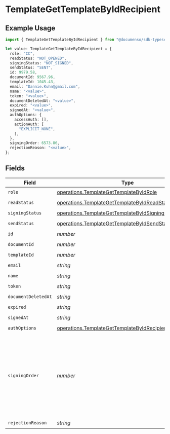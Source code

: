 # TemplateGetTemplateByIdRecipient

## Example Usage

```typescript
import { TemplateGetTemplateByIdRecipient } from "@documenso/sdk-typescript/models/operations";

let value: TemplateGetTemplateByIdRecipient = {
  role: "CC",
  readStatus: "NOT_OPENED",
  signingStatus: "NOT_SIGNED",
  sendStatus: "SENT",
  id: 9979.58,
  documentId: 9567.96,
  templateId: 1045.43,
  email: "Dannie.Kuhn@gmail.com",
  name: "<value>",
  token: "<value>",
  documentDeletedAt: "<value>",
  expired: "<value>",
  signedAt: "<value>",
  authOptions: {
    accessAuth: [],
    actionAuth: [
      "EXPLICIT_NONE",
    ],
  },
  signingOrder: 6573.86,
  rejectionReason: "<value>",
};
```

## Fields

| Field                                                                                                                            | Type                                                                                                                             | Required                                                                                                                         | Description                                                                                                                      |
| -------------------------------------------------------------------------------------------------------------------------------- | -------------------------------------------------------------------------------------------------------------------------------- | -------------------------------------------------------------------------------------------------------------------------------- | -------------------------------------------------------------------------------------------------------------------------------- |
| `role`                                                                                                                           | [operations.TemplateGetTemplateByIdRole](../../models/operations/templategettemplatebyidrole.md)                                 | :heavy_check_mark:                                                                                                               | N/A                                                                                                                              |
| `readStatus`                                                                                                                     | [operations.TemplateGetTemplateByIdReadStatus](../../models/operations/templategettemplatebyidreadstatus.md)                     | :heavy_check_mark:                                                                                                               | N/A                                                                                                                              |
| `signingStatus`                                                                                                                  | [operations.TemplateGetTemplateByIdSigningStatus](../../models/operations/templategettemplatebyidsigningstatus.md)               | :heavy_check_mark:                                                                                                               | N/A                                                                                                                              |
| `sendStatus`                                                                                                                     | [operations.TemplateGetTemplateByIdSendStatus](../../models/operations/templategettemplatebyidsendstatus.md)                     | :heavy_check_mark:                                                                                                               | N/A                                                                                                                              |
| `id`                                                                                                                             | *number*                                                                                                                         | :heavy_check_mark:                                                                                                               | N/A                                                                                                                              |
| `documentId`                                                                                                                     | *number*                                                                                                                         | :heavy_check_mark:                                                                                                               | N/A                                                                                                                              |
| `templateId`                                                                                                                     | *number*                                                                                                                         | :heavy_check_mark:                                                                                                               | N/A                                                                                                                              |
| `email`                                                                                                                          | *string*                                                                                                                         | :heavy_check_mark:                                                                                                               | N/A                                                                                                                              |
| `name`                                                                                                                           | *string*                                                                                                                         | :heavy_check_mark:                                                                                                               | N/A                                                                                                                              |
| `token`                                                                                                                          | *string*                                                                                                                         | :heavy_check_mark:                                                                                                               | N/A                                                                                                                              |
| `documentDeletedAt`                                                                                                              | *string*                                                                                                                         | :heavy_check_mark:                                                                                                               | N/A                                                                                                                              |
| `expired`                                                                                                                        | *string*                                                                                                                         | :heavy_check_mark:                                                                                                               | N/A                                                                                                                              |
| `signedAt`                                                                                                                       | *string*                                                                                                                         | :heavy_check_mark:                                                                                                               | N/A                                                                                                                              |
| `authOptions`                                                                                                                    | [operations.TemplateGetTemplateByIdRecipientAuthOptions](../../models/operations/templategettemplatebyidrecipientauthoptions.md) | :heavy_check_mark:                                                                                                               | N/A                                                                                                                              |
| `signingOrder`                                                                                                                   | *number*                                                                                                                         | :heavy_check_mark:                                                                                                               | The order in which the recipient should sign the document. Only works if the document is set to sequential signing.              |
| `rejectionReason`                                                                                                                | *string*                                                                                                                         | :heavy_check_mark:                                                                                                               | N/A                                                                                                                              |